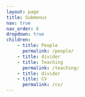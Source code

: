 ```yaml
---
layout: page
title: Submenus
nav: true
nav_order: 8
dropdown: true
children:
    - title: People
      permalink: /people/
    - title: divider
    - title: Teaching
      permalink: /teaching/
    - title: divider
    - title: CV
      permalink: /cv/
---
```

